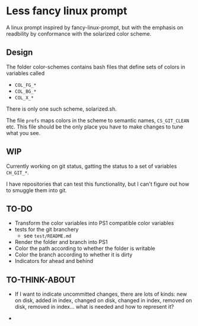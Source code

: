 # Less fancy linux prompt

A linux prompt inspired by fancy-linux-prompt, but with the emphasis on 
readbility by conformance with the solarized color scheme.

## Design

The folder color-schemes contains bash files that define sets of colors in variables called 

* `COL_FG_*`
* `COL_BG_*`
* `COL_X_*`

There is only one such scheme, solarized.sh.

The file `prefs` maps colors in the scheme to semantic names, `CS_GIT_CLEAN` etc.  This file should be the only place you have to make changes to tune what you see.

## WIP

Currently working on git status, gatting the status to a set of variables `CH_GIT_*`.

I have repositories that can test this functionality, but I can't figure out how to smuggle them into git.


## TO-DO

* Transform the color variables into PS1 compatible color variables
* tests for the git branchery
    - see `test/README.md`
* Render the folder and branch into PS1
* Color the path according to whether the folder is writable
* Color the branch according to whether it is dirty
* Indicators for ahead and behind


## TO-THINK-ABOUT

* If I want to indicate uncommitted changes, there are lots of kinds: new on disk, added in index, changed on disk, changed in index, removed on disk, removed in index... what is needed and how to represent it?

* 
